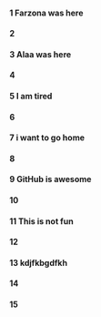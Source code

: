 #### 1 Farzona was here
#### 2
#### 3 Alaa was here
#### 4
#### 5 I am tired
#### 6
#### 7 i want to go home
#### 8
#### 9 GitHub is awesome
#### 10
#### 11 This is not fun
#### 12
#### 13 kdjfkbgdfkh
#### 14
#### 15
